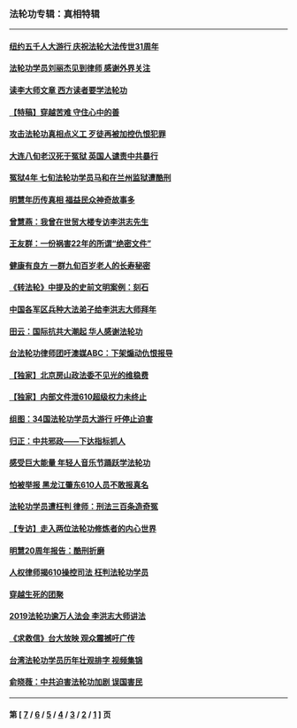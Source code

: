 ### 法轮功专辑：真相特辑
---
#### [纽约五千人大游行 庆祝法轮大法传世31周年](../../pages/nf4389/n13995110.md?10210430) 
#### [法轮功学员刘丽杰见到律师 感谢外界关注](../../pages/nf4389/n13927012.md?10210430) 
#### [读李大师文章 西方读者要学法轮功](../../pages/nf4389/n13925142.md?10210430) 
#### [【特稿】穿越苦难 守住心中的善](../../pages/nf4389/n13784979.md?10210430) 
#### [攻击法轮功真相点义工 歹徒再被加控仇恨犯罪](../../pages/nf4389/n13601019.md?10210430) 
#### [大连八旬老汉死于冤狱 英国人谴责中共暴行](../../pages/nf4389/n13480118.md?10210430) 
#### [冤狱4年 七旬法轮功学员马和在兰州监狱遭酷刑](../../pages/nf4389/n13304688.md?10210430) 
#### [明慧年历传真相 福益民众神奇故事多](../../pages/nf4389/n13294545.md?10210430) 
#### [曾慧燕：我曾在世贸大楼专访李洪志先生](../../pages/nf4389/n12898729.md?10210430) 
#### [王友群：一份祸害22年的所谓“绝密文件”](../../pages/nf4389/n12871750.md?10210430) 
#### [健康有良方 一群九旬百岁老人的长寿秘密](../../pages/nf4389/n12847475.md?10210430) 
#### [《转法轮》中提及的史前文明案例：刻石](../../pages/nf4389/n12758577.md?10210430) 
#### [中国各军区兵种大法弟子给李洪志大师拜年](../../pages/nf4389/n12750047.md?10210430) 
#### [田云：国际抗共大潮起 华人感谢法轮功](../../pages/nf4389/n12357708.md?10210430) 
#### [台法轮功律师团吁澳媒ABC：下架煽动仇恨报导](../../pages/nf4389/n12279917.md?10210430) 
#### [【独家】北京房山政法委不见光的维稳费](../../pages/nf4389/n12031979.md?10210430) 
#### [【独家】内部文件泄610超级权力未终止](../../pages/nf4389/n12023895.md?10210430) 
#### [组图：34国法轮功学员大游行 吁停止迫害](../../pages/nf4389/n11492658.md?10210430) 
#### [归正：中共邪政——下达指标抓人](../../pages/nf4389/n11474770.md?10210430) 
#### [感受巨大能量 年轻人音乐节踊跃学法轮功](../../pages/nf4389/n11441981.md?10210430) 
#### [怕被举报 黑龙江肇东610人员不敢报真名](../../pages/nf4389/n11436499.md?10210430) 
#### [法轮功学员遭枉判 律师：刑法三百条造奇冤](../../pages/nf4389/n11433943.md?10210430) 
#### [【专访】走入两位法轮功修炼者的内心世界](../../pages/nf4389/n11415623.md?10210430) 
#### [明慧20周年报告：酷刑折磨](../../pages/nf4389/n11387954.md?10210430) 
#### [人权律师揭610操控司法 枉判法轮功学员](../../pages/nf4389/n11313370.md?10210430) 
#### [穿越生死的团聚](../../pages/nf4389/n11258922.md?10210430) 
#### [2019法轮功逾万人法会 李洪志大师讲法](../../pages/nf4389/n11265303.md?10210430) 
#### [《求救信》台大放映 观众震撼吁广传](../../pages/nf4389/n10922251.md?10210430) 
#### [台湾法轮功学员历年壮观排字 视频集锦](../../pages/nf4389/n10878789.md?10210430) 
#### [俞晓薇：中共迫害法轮功加剧 误国害民](../../pages/nf4389/n10859260.md?10210430) 

---
#### 第 [ [7](./7.md?10210430) / [6](./6.md?10210430) / [5](./5.md?10210430) / [4](./4.md?10210430) / [3](./3.md?10210430) / [2](./2.md?10210430) / [1](./1.md?10210430) ] 页
